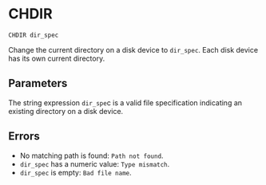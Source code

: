 # CHDIR
`CHDIR dir_spec`

Change the current directory on a disk device to `dir_spec`. Each disk device has its own current directory.

## Parameters
The string expression `dir_spe`c is a valid file specification indicating an existing directory on a disk device.
## Errors
* No matching path is found: `Path not found`.
* `dir_spec` has a numeric value: `Type mismatch`.
* `dir_spec` is empty: `Bad file name`.